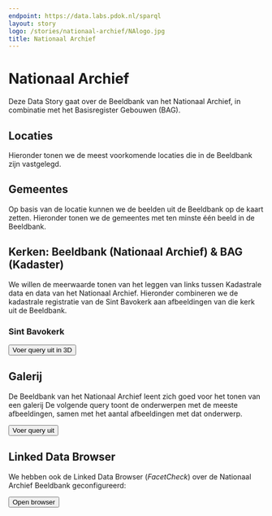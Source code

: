 ```yaml
---
endpoint: https://data.labs.pdok.nl/sparql
layout: story
logo: /stories/nationaal-archief/NAlogo.jpg
title: Nationaal Archief
---
```


# Nationaal Archief

Deze Data Story gaat over de Beeldbank van het Nationaal Archief,
in combinatie met het Basisregister Gebouwen (BAG).

## Locaties

Hieronder tonen we de meest voorkomende locaties die in de Beeldbank
zijn vastgelegd.

<div data-query="http://127.0.0.1:4000/stories/nationaal-archief/#query=prefix+dce%3A+%3Chttp%3A%2F%2Fpurl.org%2Fdc%2Felements%2F1.1%2F%3E%0Aprefix+rdfs%3A+%3Chttp%3A%2F%2Fwww.w3.org%2F2000%2F01%2Frdf-schema%23%3E%0Aprefix+schema%3A+%3Chttp%3A%2F%2Fschema.org%2F%3E%0Aselect+%3Flocation+(count(%3Fimage)+as+%3Fn)+%7B%0A++%3Fimage+a+schema%3APhotograph.%0A++%7B%0A++++%3Fimage+schema%3AcontentLocation%2Frdfs%3Alabel+%3Flocation.%0A++%7D+union+%7B%0A++++%3Fimage+schema%3AcontentLocation+%3Flocation.%0A++++filter(isLiteral(%3Flocation))%0A++%7D%0A%7D%0Agroup+by+%3Flocation%0Aorder+by+desc(%3Fn)%0Alimit+20%0A&contentTypeConstruct=text%2Fturtle&contentTypeSelect=application%2Fsparql-results%2Bjson&endpoint=https%3A%2F%2Fdata.labs.pdok.nl%2Fsparql&requestMethod=POST&tabTitle=Query&headers=%7B%7D&outputFormat=gchart&outputSettings=%7B%22chartConfig%22%3A%7B%22options%22%3A%7B%22hAxis%22%3A%7B%22useFormatFromData%22%3Atrue%2C%22minValue%22%3Anull%2C%22maxValue%22%3Anull%2C%22viewWindow%22%3Anull%2C%22viewWindowMode%22%3Anull%7D%2C%22legacyScatterChartLabels%22%3Atrue%2C%22legend%22%3A%22right%22%2C%22vAxes%22%3A%5B%7B%22useFormatFromData%22%3Atrue%2C%22viewWindow%22%3A%7B%22max%22%3Anull%2C%22min%22%3Anull%7D%2C%22minValue%22%3Anull%2C%22maxValue%22%3Anull%7D%2C%7B%22useFormatFromData%22%3Atrue%2C%22viewWindow%22%3A%7B%22max%22%3Anull%2C%22min%22%3Anull%7D%2C%22minValue%22%3Anull%2C%22maxValue%22%3Anull%7D%5D%2C%22isStacked%22%3Afalse%2C%22booleanRole%22%3A%22certainty%22%2C%22width%22%3A600%2C%22height%22%3A371%7D%2C%22state%22%3A%7B%7D%2C%22view%22%3A%7B%22columns%22%3Anull%2C%22rows%22%3Anull%7D%2C%22isDefaultVisualization%22%3Afalse%2C%22chartType%22%3A%22ColumnChart%22%7D%2C%22motionChartState%22%3Anull%7D"
     data-query-sparql="locaties.rq"
     data-query-output="gchart">
</div>

## Gemeentes

Op basis van de locatie kunnen we de beelden uit de Beeldbank op de
kaart zetten.  Hieronder tonen we de gemeentes met ten minste één
beeld in de Beeldbank.

<div data-query
     data-query-endpoint="https://api.demo.triply.cc/datasets/kadaster/brt/services/sparql/sparql"
     data-query-sparql="gemeentes.rq"
     data-query-output="leaflet">
</div>

## Kerken: Beeldbank (Nationaal Archief) & BAG (Kadaster)

We willen de meerwaarde tonen van het leggen van links tussen
Kadastrale data en data van het Nationaal Archief.  Hieronder
combineren we de kadastrale registratie van de Sint Bavokerk aan
afbeeldingen van die kerk uit de Beeldbank.

### Sint Bavokerk

<div data-query
     data-query-output="leaflet"
     data-query-sparql="sint-bavokerk-graphdb.rq"></div>

<a href="https://nightly.yasgui.triply.cc/#query=prefix%20bag%3A%20%3Chttp%3A%2F%2Fbag.basisregistraties.overheid.nl%2Fdef%2Fbag%23%3E%0Aprefix%20dce%3A%20%3Chttp%3A%2F%2Fpurl.org%2Fdc%2Felements%2F1.1%2F%3E%0Aprefix%20geo%3A%20%3Chttp%3A%2F%2Fwww.opengis.net%2Font%2Fgeosparql%23%3E%0Aprefix%20pand%3A%20%3Chttp%3A%2F%2Fbag.basisregistraties.overheid.nl%2Fbag%2Fid%2Fpand%2F%3E%0Aprefix%20owl%3A%20%3Chttp%3A%2F%2Fwww.w3.org%2F2002%2F07%2Fowl%23%3E%0Aprefix%20rdfs%3A%20%3Chttp%3A%2F%2Fwww.w3.org%2F2000%2F01%2Frdf-schema%23%3E%0Aprefix%20schema%3A%20%3Chttp%3A%2F%2Fschema.org%2F%3E%0Aprefix%20xsd%3A%20%3Chttp%3A%2F%2Fwww.w3.org%2F2001%2FXMLSchema%23%3E%0Aselect%20%3Fshape%20%3FshapeHeight%20%3FshapeLabel%20%3FshapeName%20%7B%0A%20%20bind(40%20as%20%3FshapeHeight)%0A%20%20%7B%0A%20%20%20%20select%0A%20%20%20%20%20%20(sample(%3Ftitle)%20as%20%3Ftitle)%0A%20%20%20%20%20%20(group_concat(%3Fwidget%3Bseparator%3D'%3Chr%3E')%20as%20%3Fwidgets)%0A%20%20%20%20%7B%0A%20%20%20%20%20%20%7B%0A%20%20%20%20%20%20%20%20select%0A%20%20%20%20%20%20%20%20%20%20%3Fimage%0A%20%20%20%20%20%20%20%20%20%20(strdt(%3FdateStr%2Cxsd%3Adate)%20as%20%3Fdate)%0A%20%20%20%20%20%20%20%20%20%20%3Fdescription%0A%20%20%20%20%20%20%20%20%20%20(group_concat(distinct%20%3Fformat%3Bseparator%3D'%2C%20')%20as%20%3Fformat)%0A%20%20%20%20%20%20%20%20%20%20%3Fpand%0A%20%20%20%20%20%20%20%20%20%20(group_concat(distinct%20%3Fsubject%3Bseparator%3D'%2C%20')%20as%20%3Fsubject)%0A%20%20%20%20%20%20%20%20%20%20%3Ftitle%0A%20%20%20%20%20%20%20%20%20%20(sample(%3Furl)%20as%20%3Furl)%0A%20%20%20%20%20%20%20%20%7B%0A%20%20%20%20%20%20%20%20%20%20bind(pand%3A0392100000065734%20as%20%3Fpand)%0A%20%20%20%20%20%20%20%20%20%20%3Fimage%20dce%3Adate%20%3FdateStr%3B%0A%20%20%20%20%20%20%20%20%20%20%20%20%20%20%20%20%20dce%3Adescription%20%3Fdescription%3B%0A%20%20%20%20%20%20%20%20%20%20%20%20%20%20%20%20%20dce%3Aformat%20%3Fformat%3B%0A%20%20%20%20%20%20%20%20%20%20%20%20%20%20%20%20%20dce%3Asubject%20%3Fsubject%3B%0A%20%20%20%20%20%20%20%20%20%20%20%20%20%20%20%20%20dce%3Atitle%20%3Ftitle%3B%0A%20%20%20%20%20%20%20%20%20%20%20%20%20%20%20%20%20owl%3AsameAs%20%3Fpand%3B%0A%20%20%20%20%20%20%20%20%20%20%20%20%20%20%20%20%20schema%3AcontentLocation%20%3Flocation%3B%0A%20%20%20%20%20%20%20%20%20%20%20%20%20%20%20%20%20schema%3Athumbnail%20%3Furl.%0A%20%20%20%20%20%20%20%20%7D%0A%20%20%20%20%20%20%20%20group%20by%20%3Fimage%20%3FdateStr%20%3Fdescription%20%3Fpand%20%3Ftitle%0A%20%20%20%20%20%20%20%20order%20by%20desc(%3Fdate)%0A%20%20%20%20%20%20%7D%0A%20%20%20%20%20%20bind(concat(%0A%20%20%20%20%20%20%20%20'%3Ch5%3E'%2Cstr(%3Fdescription)%2C'%3C%2Fh5%3E'%2C%0A%20%20%20%20%20%20%20%20'%3Cfigure%3E'%2C%0A%20%20%20%20%20%20%20%20%20%20'%3Ca%20href%3D%22'%2Cstr(%3Furl)%2C'%22%20target%3D%22_blank%22%3E'%2C%0A%20%20%20%20%20%20%20%20%20%20%20%20'%3Cimg%20src%3D%22'%2Cstr(%3Furl)%2C'%22%20width%3D%22250px%22%3E'%2C%0A%20%20%20%20%20%20%20%20%20%20'%3C%2Fa%3E'%2C%0A%20%20%20%20%20%20%20%20%20%20'%3Cfigcaption%3E'%2C%0A%20%20%20%20%20%20%20%20%20%20%20%20'%3Cdl%3E'%2C%0A%20%20%20%20%20%20%20%20%20%20%20%20%20%20'%3Cdt%3EDatum%3C%2Fdt%3E%3Cdd%3E'%2Cyear(%3Fdate)%2C'-'%2Cmonth(%3Fdate)%2C'-'%2Cday(%3Fdate)%2C'%3C%2Fdd%3E'%2C%0A%20%20%20%20%20%20%20%20%20%20%20%20%20%20if(%3Fformat%3D''%2C''%2Cconcat('%3Cdt%3EFormaten%3C%2Fdt%3E%3Cdd%3E'%2Cstr(%3Fformat)%2C'%3C%2Fdd%3E'))%2C%0A%20%20%20%20%20%20%20%20%20%20%20%20%20%20if(%3Fsubject%3D''%2C''%2Cconcat('%3Cdt%3EOnderwerpen%3C%2Fdt%3E%3Cdd%3E'%2Cstr(%3Fsubject)%2C'%3C%2Fdd%3E'))%2C%0A%20%20%20%20%20%20%20%20%20%20%20%20'%3C%2Fdl%3E'%2C%0A%20%20%20%20%20%20%20%20%20%20'%3C%2Ffigcaption%3E'%2C%0A%20%20%20%20%20%20%20%20'%3C%2Ffigure%3E')%20as%20%3Fwidget)%0A%20%20%20%20%7D%0A%20%20%20%20group%20by%20%3Fpand%0A%20%20%7D%0A%20%20bind(pand%3A0392100000065734%20as%20%3Fpand)%0A%20%20service%20%3Chttps%3A%2F%2Fdata.pdok.nl%2Fsparql%3E%20%7B%0A%20%20%20%20%3Fpand%20geo%3AhasGeometry%2Fgeo%3AasWKT%20%3Fshape%3B%0A%20%20%20%20%20%20%20%20%20%20bag%3Aidentificatiecode%20%3FpandId.%0A%20%20%20%20%3Fverblijfsobject%20bag%3Ahoofdadres%20%3Fnummeraanduiding%3B%0A%20%20%20%20%20%20%20%20%20%20%20%20%20%20%20%20%20%20%20%20%20bag%3Apandrelatering%20%3Fpand.%0A%20%20%20%20%3FopenbareRuimte%20bag%3AnaamOpenbareRuimte%20%3FopenbareRuimteNaam%3B%0A%20%20%20%20%20%20%20%20%20%20%20%20%20%20%20%20%20%20%20%20bag%3AbijbehorendeWoonplaats%20%3Fwoonplaats.%0A%20%20%20%20%3Fwoonplaats%20rdfs%3Alabel%20%3FwoonplaatsNaam.%0A%20%20%20%20%3Fnummeraanduiding%20bag%3AbijbehorendeOpenbareRuimte%20%3FopenbareRuimte%3B%0A%20%20%20%20%20%20%20%20%20%20%20%20%20%20%20%20%20%20%20%20%20%20bag%3Ahuisnummer%20%3Fhuisnummer%3B%0A%20%20%20%20%20%20%20%20%20%20%20%20%20%20%20%20%20%20%20%20%20%20bag%3Apostcode%20%3Fzipcode.%0A%20%20%7D%0A%20%20bind(concat('%E2%9B%AA%20'%2Cstr(%3FopenbareRuimteNaam)%2C'%20'%2Cstr(%3Fhuisnummer)%2C'%2C%20'%2Cstr(%3FwoonplaatsNaam))%20as%20%3FshapeName)%0A%20%20bind(concat(%0A%20%20%20%20'%3Ccenter%3E%3Ch1%3E%E2%9B%AA%20%3Ca%20href%3D%22'%2Cstr(%3Fpand)%2C'%22%3E'%2Cstr(%3FopenbareRuimteNaam)%2C'%20'%2Cstr(%3Fhuisnummer)%2C'%2C%20'%2Cstr(%3FwoonplaatsNaam)%2C'%3C%2Fa%3E%3C%2Fh1%3E%3C%2Fcenter%3E'%2C%0A%20%20%20%20'%3Ch2%3ELinks%20uit%20PDOK%20hub%3C%2Fh2%3E'%2C%0A%20%20%20%20'%3Cul%3E'%2C%0A%20%20%20%20%20%20'%3Cli%3E%3Cb%3EBAG%3C%2Fb%3E%3A%20%3Ca%20href%3D%22'%2Cstr(%3Fpand)%2C'%22%3E'%2Cstr(%3FpandId)%2C'%3C%2Fa%3E%3C%2Fli%3E'%2C%0A%20%20%20%20%20%20'%3Cli%3E%3Cb%3ERCE%3C%2Fb%3E%3A%20%3Ca%20href%3D%22https%3A%2F%2Fcultureelerfgoed.nl%2Fmonumenten%2F19264%22%3E19264%3C%2Fa%3E%3C%2Fli%3E'%2C%0A%20%20%20%20%20%20'%3Cli%3E%3Cb%3EWikidata%3C%2Fb%3E%3A%20%3Ca%20href%3D%22http%3A%2F%2Fwww.wikidata.org%2Fentity%2FQ1545193%22%3EQ1545193%3C%2Fa%3E%3C%2Fli%3E'%2C%0A%20%20%20%20'%3C%2Ful%3E'%2C%0A%20%20%20%20'%3Ch2%3EAfbeeldingen%20van%20Nationaal%20Archief%3C%2Fh2%3E'%2C%0A%20%20%20%20%3Fwidgets%0A%20%20)%20as%20%3FshapeLabel)%0A%7D%0Alimit%201%0A&endpoint=https%3A%2F%2Fapi.demo.triply.cc%2Fdatasets%2Fnationaal-archief%2Fbeeldbank%2Fservices%2Fsparql%2Fsparql&requestMethod=POST&tabTitle=Query%208&headers=%7B%7D&contentTypeConstruct=text%2Fturtle%2C*%2F*%3Bq%3D0.9&contentTypeSelect=application%2Fsparql-results%2Bjson%2C*%2F*%3Bq%3D0.9&outputFormat=geo3d" target="_blank">
  <button>Voer query uit in 3D</button>
</a>

<!--
## Links met andere datasets

Het is veel moeilijker om beelden uit de Beeldbank te koppelen aan
andere datasets.  Hier proberen we de afgebeelde zwembaden in de BRT
te vinden, maar dat lukt niet helemaal:

<div data-query
     data-query-endpoint="https://api.demo.triply.cc/datasets/kadaster/brt/services/sparql/sparql"
     data-query-sparql="brt.rq"
     data-query-output="leaflet">
</div>
-->

## Galerij

De Beeldbank van het Nationaal Archief leent zich goed voor het tonen
van een galerij  De volgende query toont de onderwerpen met de
meeste afbeeldingen, samen met het aantal afbeeldingen met dat
onderwerp.

<a href="https://nightly.yasgui.triply.cc/#query=prefix%20dce%3A%20%3Chttp%3A%2F%2Fpurl.org%2Fdc%2Felements%2F1.1%2F%3E%0Aprefix%20schema%3A%20%3Chttp%3A%2F%2Fschema.org%2F%3E%0Aprefix%20xsd%3A%20%3Chttp%3A%2F%2Fwww.w3.org%2F2001%2FXMLSchema%23%3E%0Aselect%20%3Fwidget%20%3Fn%20%7B%0A%20%20%7B%0A%20%20%20%20select%20%3Fsubject%20(sample(%3Furl)%20as%20%3Furl)%20(count(%3Fimage)%20as%20%3Fn)%20%7B%0A%20%20%20%20%20%20%3Fimage%20a%20schema%3APhotograph%3B%0A%20%20%20%20%20%20%20%20dce%3Asubject%20%3Fsubject%3B%0A%20%20%20%20%20%20%20%20schema%3Athumbnail%20%3Furl.%0A%20%20%20%20%7D%0A%20%20%20%20group%20by%20%3Fsubject%0A%20%20%20%20order%20by%20desc(%3Fn)%0A%20%20%7D%0A%20%20bind(concat(%0A%20%20%20%20'%3Cdiv%20style%3D%22position%3A%20relative%3B%22%3E'%2C%0A%20%20%20%20'%3Cimg%20src%3D%22'%2Cstr(%3Furl)%2C'%22%20style%3D%22max-width%3A%20325px%3B%22%3E'%2C%0A%20%20%20%20'%3Ch2%20style%3D%22position%3A%20absolute%3B%20bottom%3A%20-11px%3B%20left%3A%200%3B%20width%3A%20100%25%3B%22%3E'%2C%0A%20%20%20%20'%3Cspan%20style%3D%22color%3A%20white%3B%20font%3A%20bold%2024px%2F45px%20Helvetica%2C%20Sans-Serif%3B%20letter-spacing%3A%20-1px%3B%20background%3A%20rgb(0%2C%200%2C%200)%3B%20background%3A%20rgba(0%2C%200%2C%200%2C%200.7)%3B%20padding%3A%2010px%3B%22%3E'%2C%0A%20%20%20%20str(%3Fsubject)%2C'%3Cbr%3E%3Cspan%20style%3D%22padding%3A0%205px%3B%22%3E%3C%2Fspan%3E'%2C%0A%20%20%20%20replace(%3Fn%2C'%5B0-9%5D(%3F%3D(%3F%3A%5B0-9%5D%7B3%7D)%2B(%3F!%5B0-9%5D))'%2C'%240.')%2C%0A%20%20%20%20'%20afbeeldingen%3C%2Fspan%3E%3C%2Fh2%3E%3C%2Fdiv%3E')%20as%20%3Fwidget)%0A%7D%0Alimit%2025%0A&endpoint=https%3A%2F%2Fapi.demo.triply.cc%2Fdatasets%2Fnationaal-archief%2Fbeeldbank%2Fservices%2Fsparql%2Fsparql&requestMethod=POST&tabTitle=Query%208&headers=%7B%7D&contentTypeConstruct=text%2Fturtle%2C*%2F*%3Bq%3D0.9&contentTypeSelect=application%2Fsparql-results%2Bjson%2C*%2F*%3Bq%3D0.9&outputFormat=gallery" target="_blank">
  <button>Voer query uit</button>
</a>

## Linked Data Browser

We hebben ook de Linked Data Browser (<em>FacetCheck</em>) over de
Nationaal Archief Beeldbank geconfigureerd:

<a href="https://data.labs.pdok.nl/presentations/nationaal-archief/" target="_blank">
  <button>Open browser</button>
</a>
